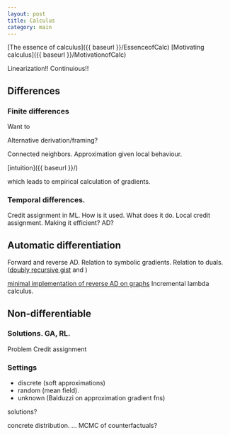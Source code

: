 ```yaml
---
layout: post
title: Calculus
category: main
---
```

<!-- Calculus. A thorough exploration. -->

[The essence of calculus]({{ baseurl }}/EssenceofCalc)
[Motivating calculus]({{ baseurl }}/MotivationofCalc)

Linearization!!
Continuious!!


## Differences

### Finite differences

Want to

Alternative derivation/framing?

Connected neighbors. Approximation given local behaviour.

[intuition]({{ baseurl }}/)

which leads to empirical calculation of gradients.


### Temporal differences.

Credit assignment in ML.
How is it used. What does it do. Local credit assignment.
Making it efficient? AD?

## Automatic differentiation

Forward and reverse AD.
Relation to symbolic gradients.
Relation to duals.([doubly recursive gist](gist) and )

[minimal implementation of reverse AD on graphs](gist)
Incremental lambda calculus.

## Non-differentiable

### Solutions. GA, RL.

Problem Credit assignment

### Settings

* discrete (soft approximations)
* random (mean field).
* unknown (Balduzzi on approximation gradient fns)



solutions?

concrete distribution. ...
MCMC of counterfactuals?
